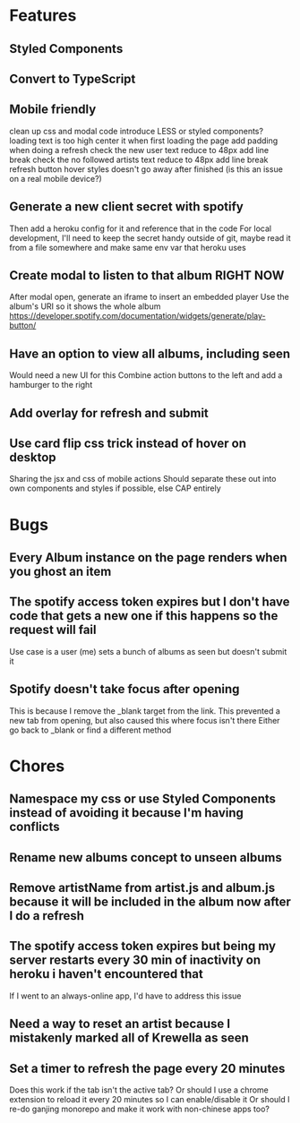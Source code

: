 # Features

## Styled Components

## Convert to TypeScript

## Mobile friendly
clean up css and modal code
    introduce LESS or styled components?
loading text is too high
    center it when first loading the page
    add padding when doing a refresh
check the new user text
    reduce to 48px
    add line break
check the no followed artists text
    reduce to 48px
    add line break
refresh button hover styles doesn't go away after finished (is this an issue on a real mobile device?)

## Generate a new client secret with spotify
Then add a heroku config for it and reference that in the code
For local development, I'll need to keep the secret handy outside of git, maybe read it from a file somewhere and make same env var that heroku uses

## Create modal to listen to that album RIGHT NOW
After modal open, generate an iframe to insert an embedded player
Use the album's URI so it shows the whole album
https://developer.spotify.com/documentation/widgets/generate/play-button/

## Have an option to view all albums, including seen
Would need a new UI for this
Combine action buttons to the left and add a hamburger to the right

## Add overlay for refresh and submit

## Use card flip css trick instead of hover on desktop
Sharing the jsx and css of mobile actions
Should separate these out into own components and styles if possible, else CAP entirely

# Bugs

## Every Album instance on the page renders when you ghost an item

## The spotify access token expires but I don't have code that gets a new one if this happens so the request will fail
Use case is a user (me) sets a bunch of albums as seen but doesn't submit it

## Spotify doesn't take focus after opening
This is because I remove the _blank target from the link. This prevented a new tab from opening, but also caused this where focus isn't there
Either go back to _blank or find a different method

# Chores

## Namespace my css or use Styled Components instead of avoiding it because I'm having conflicts

## Rename new albums concept to unseen albums

## Remove artistName from artist.js and album.js because it will be included in the album now after I do a refresh

## The spotify access token expires but being my server restarts every 30 min of inactivity on heroku i haven't encountered that
If I went to an always-online app, I'd have to address this issue

## Need a way to reset an artist because I mistakenly marked all of Krewella as seen

## Set a timer to refresh the page every 20 minutes
Does this work if the tab isn't the active tab?
Or should I use a chrome extension to reload it every 20 minutes so I can enable/disable it
Or should I re-do ganjing monorepo and make it work with non-chinese apps too?
